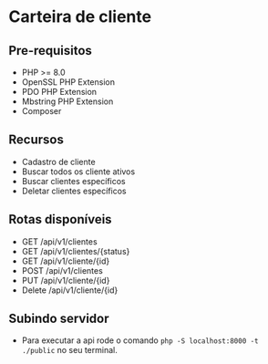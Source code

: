 # Carteira de cliente

## Pre-requisitos

- PHP >= 8.0
- OpenSSL PHP Extension
- PDO PHP Extension
- Mbstring PHP Extension
- Composer

## Recursos

- Cadastro de cliente
- Buscar todos os cliente ativos
- Buscar clientes específicos
- Deletar clientes específicos

## Rotas disponíveis

- GET    /api/v1/clientes
- GET    /api/v1/clientes/{status}
- GET    /api/v1/cliente/{id}
- POST   /api/v1/clientes
- PUT    /api/v1/cliente/{id}
- Delete /api/v1/cliente/{id}

## Subindo servidor

- Para executar a api rode o comando <code>php -S localhost:8000 -t ./public</code> no seu terminal.
